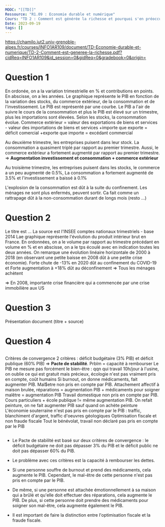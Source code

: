```yaml
---
MOOC: "[[TD]]"
Ressource: "R1.09 : Economie durable et numérique"
Cours: "TD 2 : Comment est générée la richesse et pourquoi s'en préoccuper ?"
Date: 2023-09-19
tags: []
---
```

https://chamilo.iut2.univ-grenoble-alpes.fr/courses/INFO1AR109/document/TD-Economie-durable-et-numerique/TD-2-Comment-est-generee-la-richesse.pdf?cidReq=INFO1AR109&id_session=0&gidReq=0&gradebook=0&origin=

# Question 1
En ordonée, on a la variation trimestrielle en % et contributions en points. En abscisse, on a les années. Le graphique représente le PIB en fonction de la variation des stocks, du commerce extérieur, de la consommation et de l'investissement. Le PIB est représenté par une courbe. Le PIB a l'air de suivre le cours de la consommation et plus le PIB est élevé sur un trimestre, plus les importations sont élevées. Selon les stocks, la consommation évolue.
Commerce extérieur = valeur des exportations de biens et services - valeur des importations de biens et services
+importe que exporte = déficit comercial
+exporte que importe = excédant commercial

Au deuxième trimestre, les entreprises puisent dans leur stock. La consommation a quasiment triplé par rapport au premier trimestre. Aussi, le commerce extérieur a fortement augmenté par rapport au premier trimestre.
⇒ **Augmentation investissement  et consommation + commerce extérieur**

Au troisième trimestre, les entreprises puisent dans les stocks, le commerce a un peu augmenté de 0.5%, La consommation a fortement augmenté de 3.5% et l'investissement a baissé à 0.1%

L'explosion de la consommation est dût à la suite du confinement. Les ménages ne sont plus enfermés, peuvent sortir. Ca fait comme un rattrapage dût à la non-consommation durant de longs mois (resto ...)

# Question 2
Le titre est ... La source est l'INSEE comptes nationaux  trimestriels - base 2014
Lae graphique représente l'évolution du produit intérieur brut en France. En ordonnées, on a le volume par rapport au trimestre précédant en volume en % et en abscisse, on a le tps écoulé avec en indication toutes les deux années. On remarque une évolution linéaire horizontale de 2000 à 2018 (en observant une petite baisse en 2008 dût à une petite crise économie).
Forte chute de -13% en 2020 dût au confinement du COVID-19 et Forte augmentation à +18% dût au déconfinement ⇒ Tous les ménages achètent

⇒ En 2008, importante crise financière qui a commencée par une crise immobilière aux US

# Question 3
Présentation document (titre + source)

# Question 4

##
Critères de convergence
2 critères : déficit budgétaire (3% PIB) et déficit publique (60% PIB) ⇒ **Pacte de stabilité**. Prblm = capacité à rembourser
Le PIB ne mesure pas forcément le bien-être : qqn qui travail 10h/jour à l'usine, on oublie ce qui est gratuit mais précieux, écologie n'est pas vraiment pris en compte, coût humains
Si burnout, on donne médicaments, fait augmenter PIB. Mal$etre non pris en compte par PIB.
Attachement affectif à maison brulée, réparations = augmentation PIB + médicaments pour soigner malêtre = augmentation PIB
Travail domestique non pris en compte par PIB. Cours particuliers + école publique != même augmentation PIB. On refait peinture, on ne fait augmenter PIB sauf quand on achète peinture
L'économie souterraine n'est pas pris en compte par le PIB : traffic, blanchiment d'argent, traffic d'oeuvres géologiques
Optimisation fiscale et non fraude fiscale
Tout le bénévolat, travail non déclaré pas pris en compte par le PIB

## 
- Le Pacte de stabilité est basé sur deux critères de convergence : le déficit budgétaire ne doit pas dépasser 3% du PIB et le déficit public ne doit pas dépasser 60% du PIB.
- Le problème avec ces critères est la capacité à rembourser les dettes.

- Si une personne souffre de burnout et prend des médicaments, cela augmente le PIB. Cependant, le mal-être de cette personne n'est pas pris en compte par le PIB.
- De même, si une personne est attachée émotionnellement à sa maison qui a brûlé et qu'elle doit effectuer des réparations, cela augmente le PIB. De plus, si cette personne doit prendre des médicaments pour soigner son mal-être, cela augmente également le PIB.
- Il est important de faire la distinction entre l'optimisation fiscale et la fraude fiscale.